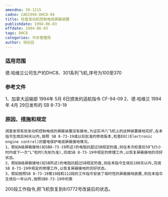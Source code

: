 ```yaml
---
amendno: 39-1215
cadno: CAD1994-DHC8-04
title: 检查发动机控制电缆屏蔽装置
publishdate: 1994-06-03
effdate: 1994-06-03
tags: DHC8
categories: 华东管理局
author: 邬纪召
---
```


### 适用范围 
德.哈维兰公司生产的DHC8、301系列飞机,序号为100至370

<!--more-->
### 参考文件
1、加拿大运输部 1994年 5月 6日颁发的适航指令 CF-94-09 
2、德.哈维兰 1994年 4月 29日发布的 SB 8-73-19           

### 原因、措施和规定 
    调查发现有些发动机控制电缆的屏蔽装置没有接地,为证实冲八飞机上的这种装置接地完好,在本指令生效后90天以内,按照 SB 8-73-19或以后批准的修改版本,检查EEC(Electronic engine control)的雷电保护电缆屏蔽接地情况。 
    1、假如A级屏蔽接地(如SB8-73-19所述)的电阻抗超过SB规定的值,则在本次检查后50飞行小时内或下一次"L"检时(先到为准),完成SB 8-73-19中规定的修理工作,以恢复屏蔽接地的完好状态。 
    2、假如B级屏蔽接地(如SB所述)的电阻抗超过SB规定的值,则在本指令生效后180天以内,完成SB 8-73-19中规定的修理工作,以恢复屏蔽接地的完好状态。 
    3、假如按照SB 8-73-19第19段和112段的工作指令安装了临时性的屏蔽接地装置,则在本指令生效后一年以内,按照SB8-73-19中的第
  
200段工作指令,把飞机恢复到8/0772号改装后的状态。
